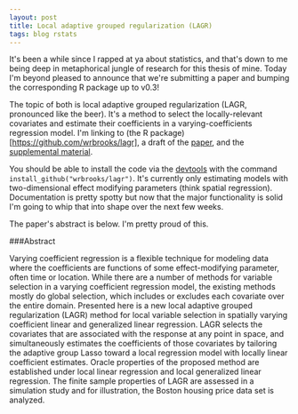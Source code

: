 ```yaml
---
layout: post
title: Local adaptive grouped regularization (LAGR)
tags: blog rstats
---
```


It's been a while since I rapped at ya about statistics, and that's down to me being deep in metaphorical jungle of research for this thesis of mine. Today I'm beyond pleased to announce that we're submitting a paper and bumping the corresponding R package up to v0.3!

The topic of both is local adaptive grouped regularization (LAGR, pronounced like the beer). It's a method to select the locally-relevant covariates and estimate their coefficients in a varying-coefficients regression model. I'm linking to (the R package)[https://github.com/wrbrooks/lagr], a draft of the [paper](//somesquares.org/static/pdfs/lagr-estimation.pdf), and the [supplemental material](//somesquares.org/static/pdfs/lagr-estimation-supplement.pdf).

You should be able to install the code via the [devtools](http://www.rstudio.com/products/rpackages/devtools/) with the command `install_github("wrbrooks/lagr")`. It's currently only estimating models with two-dimensional effect modifying parameters (think spatial regression). Documentation is pretty spotty but now that the major functionality is solid I'm going to whip that into shape over the next few weeks.

The paper's abstract is below. I'm pretty proud of this.

###Abstract

Varying coefficient regression is a flexible technique for modeling data where the coefficients are functions of some effect-modifying parameter, often time or location. While there are a number of methods for variable selection in a varying coefficient regression model, the existing methods mostly do global selection, which includes or excludes each covariate over the entire domain. Presented here is a new local adaptive grouped regularization (LAGR) method for local variable selection in spatially varying coefficient linear and generalized linear regression. LAGR selects the covariates that are associated with the response at any point in space, and simultaneously estimates the coefficients of those covariates by tailoring the adaptive group Lasso toward a local regression model with locally linear coefficient estimates. Oracle properties of the proposed method are established under local linear regression and local generalized linear regression. The finite sample properties of LAGR are assessed in a simulation study and for illustration, the Boston housing price data set is analyzed.
